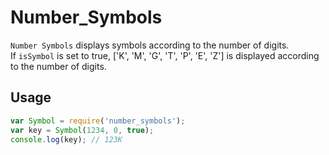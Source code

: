 # Number_Symbols

`Number Symbols` displays symbols according to the number of digits.
<br>
If `isSymbol` is set to true, ['K', 'M', 'G', 'T', 'P', 'E', 'Z'] is displayed according to the number of digits.

## Usage
```js
var Symbol = require('number_symbols');
var key = Symbol(1234, 0, true);
console.log(key); // 123K
```
